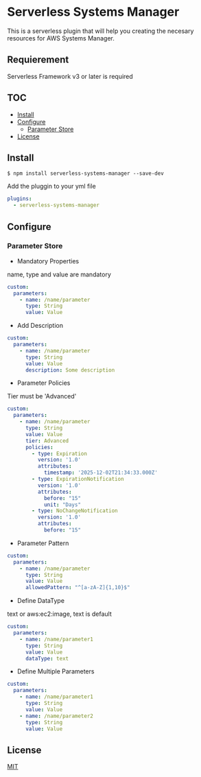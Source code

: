# Serverless Systems Manager
This is a serverless plugin that will help you creating the necesary resources for AWS Systems Manager. 

## Requierement

Serverless Framework v3 or later is required

## TOC
  - [Install](#Install)
  - [Configure](#Configure)
    - [Parameter Store](#Parameter-Store) 
  - [License](#License) 

## Install
```
$ npm install serverless-systems-manager --save-dev
```

Add the pluggin to your yml file
```yml 
plugins:
  - serverless-systems-manager
  ```

## Configure

### Parameter Store

* Mandatory Properties

name, type and value are mandatory

```yml 
custom:
  parameters:
    - name: /name/parameter
      type: String
      value: Value
```

* Add Description
```yml 
custom:
  parameters:
    - name: /name/parameter
      type: String
      value: Value
      description: Some description
```

* Parameter Policies 

Tier must be 'Advanced'
```yml 
custom:
  parameters:
    - name: /name/parameter
      type: String
      value: Value
      tier: Advanced
      policies: 
        - type: Expiration
          version: '1.0'
          attributes:
            timestamp: '2025-12-02T21:34:33.000Z'
        - type: ExpirationNotification
          version: '1.0'
          attributes:
            before: "15"
            unit: "Days"
        - type: NoChangeNotification
          version: '1.0'
          attributes:
            before: "15"
```

* Parameter Pattern
```yml 
custom:
  parameters:
    - name: /name/parameter
      type: String
      value: Value
      allowedPattern: "^[a-zA-Z]{1,10}$"
``` 

* Define DataType

text or aws:ec2:image, text is default
```yml 
custom:
  parameters:
    - name: /name/parameter1
      type: String
      value: Value
      dataType: text
```

* Define Multiple Parameters
```yml 
custom:
  parameters:
    - name: /name/parameter1
      type: String
      value: Value
    - name: /name/parameter2
      type: String
      value: Value
```

## License

[MIT](LICENSE)

